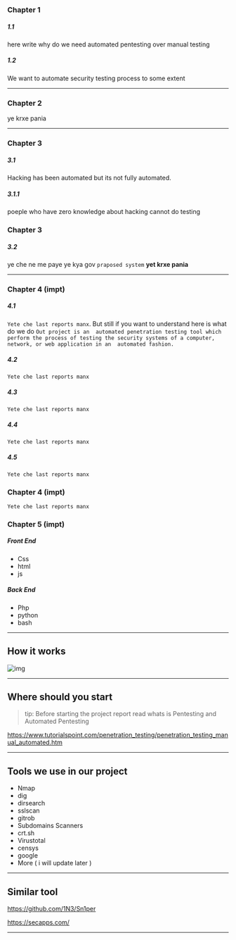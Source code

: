 ### Chapter 1

##### 1.1

here write why do we need automated pentesting over manual testing

##### 1.2

We want to automate security testing process to some extent


---

### Chapter 2

ye krxe pania

---

### Chapter 3

##### 3.1

Hacking has been automated but its not fully automated.

##### 3.1.1

poeple who have zero knowledge about hacking cannot do testing 

### Chapter 3

##### 3.2

ye che ne me paye ye kya gov `praposed system` __yet krxe pania__



---

### Chapter 4 (impt)
##### 4.1
`Yete che last reports manx`. But still if you want to understand here is what do we do `Out project is an  automated penetration testing tool which perform the process of testing the security systems of a computer, network, or web application in an  automated fashion. `
##### 4.2
`Yete che last reports manx`
##### 4.3
`Yete che last reports manx`
##### 4.4
`Yete che last reports manx`
##### 4.5
`Yete che last reports manx`



### Chapter 4 (impt)
`Yete che last reports manx`

### Chapter 5 (impt)

##### Front End
- Css
- html
- js

##### Back End
- Php
- python
- bash

---

## How it works
![img](https://raw.githubusercontent.com/imran-parray/hacking-methodologies/master/images/TARGET.png)


---


## Where should you start 
> tip: Before starting the project report read whats is Pentesting and Automated Pentesting

<https://www.tutorialspoint.com/penetration_testing/penetration_testing_manual_automated.htm>

---

## Tools we use in our project

- Nmap 
- dig
- dirsearch
- sslscan
- gitrob
- Subdomains Scanners
 - crt.sh
 - Virustotal
 - censys
 - google
 - More ( i will update later )
 
 ---
 
 
## Similar tool

<https://github.com/1N3/Sn1per>

<https://secapps.com/>

---
